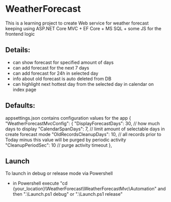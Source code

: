 # WeatherForecast
This is a learning project to create Web service for weather forecast keeping using ASP.NET Core MVC + EF Core + MS SQL + some JS for the frontend logic

## Details:
- can show forecast for specified amount of days
- can add forecast for the next 7 days
- can add forecast for 24h in selected day
- info about old forecast is auto deleted from DB
- can highlight next hottest day from the selected day in calendar on index page

## Defaults:
appsettings.json contains configuration values for the app
{
  "WeatherForecastMvcConfig": {
    "DisplayForecastDays": 30, // how much days to display
    "CalendarSpanDays": 7, // limit amount of selectable days in create forecast mode
    "OldRecordsCleanupDays": 10, // all records prior to Today minus this value will be purged by periodic activity
    "CleanupPeriodSec": 10 // purge activity timeout
  },

## Launch
To launch in debug or release mode via Powershell
- in Powershell execute "cd {your_location}\WeatherForecast\WeatherForecastMvc\Automation\" and then ".\Launch.ps1 debug" or ".\Launch.ps1 release"
